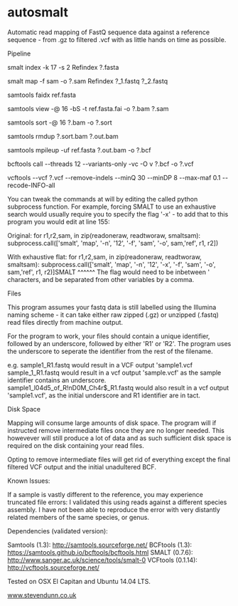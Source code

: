 # autosmalt
Automatic read mapping of FastQ sequence data against a reference sequence - from .gz to filtered .vcf with as little hands on time as possible.

Pipeline

smalt index -k 17 -s 2 Refindex ?.fasta

smalt map -f sam -o ?.sam Refindex ?_1.fastq ?_2.fastq

samtools faidx ref.fasta

samtools view -@ 16 -bS -t ref.fasta.fai -o ?.bam ?.sam

samtools sort -@ 16 ?.bam -o ?.sort

samtools rmdup ?.sort.bam ?.out.bam

samtools mpileup -uf ref.fasta ?.out.bam -o ?.bcf

bcftools call --threads 12 --variants-only -vc -O v ?.bcf -o ?.vcf

vcftools --vcf ?.vcf --remove-indels --minQ 30 --minDP 8 --max-maf 0.1 --recode-INFO-all

You can tweak the commands at will by editing the called python subprocess function. For example, forcing SMALT to use an exhaustive search would usually require you to specify the flag '-x' - to add that to this program you would edit at line 155:

Original:
for r1,r2,sam, in zip(readoneraw, readtworaw, smaltsam):
    subprocess.call(['smalt', 'map', '-n', '12', '-f', 'sam', '-o', sam,'ref', r1, r2])
 
With exhaustive flat:
for r1,r2,sam, in zip(readoneraw, readtworaw, smaltsam):
    subprocess.call(['smalt', 'map', '-n', '12', '-x', '-f', 'sam', '-o', sam,'ref', r1, r2)]SMALT
                                                ^^^^^^
The flag would need to be inbetween ' characters, and be separated from other variables by a comma. 


Files

This program assumes your fastq data is still labelled using the Illumina naming scheme - it can take either raw zipped (.gz) or unzipped (.fastq) read files directly from machine output.

For the program to work, your files should contain a unique identifier, followed by an underscore, followed by either 'R1' or 'R2'. The program uses the underscore to seperate the identifier from the rest of the filename.

e.g. sample1_R1.fastq would result in a VCF output 'sample1.vcf
     sample_1_R1.fastq would result in a vcf output 'sample.vcf' as the sample identifier contains an underscore.
     sample1_l04d5_of_R!nD0M_Ch4r$_R1.fastq would also result in a vcf output 'sample1.vcf', as the initial underscore and R1 identifier are in tact.
     
     

Disk Space

Mapping will consume large amounts of disk space. The program will if instructed remove intermediate files once they are no longer needed. This howevever will still produce a lot of data and as such sufficient disk space is required on the disk containing your read files. 

Opting to remove intermediate files will get rid of everything except the final filtered VCF output and the initial unadultered BCF.



Known Issues:

If a sample is vastly different to the reference, you may experience truncated file errors: I validated this using reads against a different species assembly. I have not been able to reproduce the error with very distantly related members of the same species, or  genus.



Dependencies (validated version):

Samtools (1.3): http://samtools.sourceforge.net/
BCFtools (1.3): https://samtools.github.io/bcftools/bcftools.html
SMALT (0.7.6): http://www.sanger.ac.uk/science/tools/smalt-0
VCFtools (0.1.14): http://vcftools.sourceforge.net/

Tested on OSX El Capitan and Ubuntu 14.04 LTS.


www.stevendunn.co.uk
